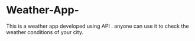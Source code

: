 # Weather-App-
This is a weather app developed using API . anyone can use it to check the weather conditions of your city. 
